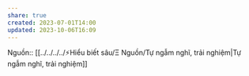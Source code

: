 ```yaml
---
share: true
created: 2023-07-01T14:00
updated: 2023-10-06T16:09
---
```

Nguồn:: [[../../../../⚡Hiểu biết sâu/Ξ Nguồn/Tự ngẫm nghĩ, trải nghiệm|Tự ngẫm nghĩ, trải nghiệm]]
